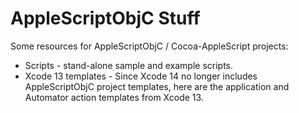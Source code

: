 # AppleScriptObjC Stuff

Some resources for AppleScriptObjC / Cocoa-AppleScript projects:

* Scripts - stand-alone sample and example scripts.
* Xcode 13 templates - Since Xcode 14 no longer includes AppleScriptObjC project templates, here are the application and Automator action templates from Xcode 13.


